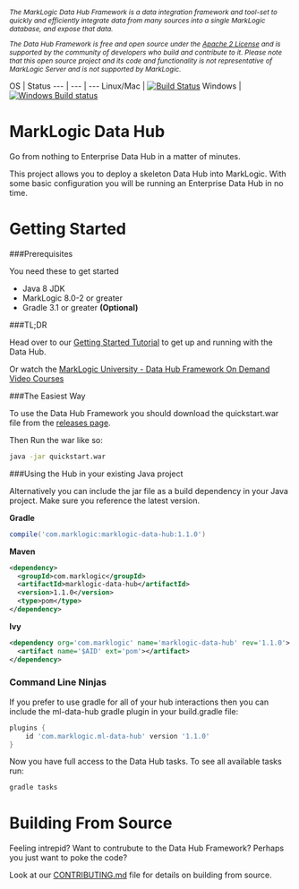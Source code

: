 <p style="font-style: italic; font-size:12px;">The MarkLogic Data Hub Framework is a data integration framework and tool-set to quickly and efficiently integrate data from many sources into a single MarkLogic database, and expose that data.</p>

<p style="font-style: italic; font-size:12px;">The Data Hub Framework is free and open source under the <a href="https://github.com/marklogic/marklogic-data-hub/blob/1.0-master/LICENSE">Apache 2 License</a> and is supported by the community of developers who build and contribute to it. Please note that this open source project and its code and functionality is not representative of MarkLogic Server and is not supported by MarkLogic.
</p>

OS | Status
--- | --- | ---
Linux/Mac | [![Build Status](https://travis-ci.org/marklogic/marklogic-data-hub.svg?branch=1.0-develop)](https://travis-ci.org/marklogic/marklogic-data-hub)
Windows | [![Windows Build status](https://ci.appveyor.com/api/projects/status/kgj0k5na59uhkvbv?svg=true)](https://ci.appveyor.com/project/paxtonhare/marklogic-data-hub)

# MarkLogic Data Hub

Go from nothing to Enterprise Data Hub in a matter of minutes.  

This project allows you to deploy a skeleton Data Hub into MarkLogic. With some basic configuration you will be running an Enterprise Data Hub in no time.

# Getting Started

###Prerequisites

You need these to get started

- Java 8 JDK
- MarkLogic 8.0-2 or greater
- Gradle 3.1 or greater **(Optional)**

###TL;DR

Head over to our [Getting Started Tutorial](https://marklogic.github.io/marklogic-data-hub/) to get up and running with the Data Hub.

Or watch the [MarkLogic University - Data Hub Framework On Demand Video Courses](http://mlu.marklogic.com/ondemand/index.xqy?q=Series%3A%22Operational%20Data%20Hubs%22)

###The Easiest Way

To use the Data Hub Framework you should download the quickstart.war file from the [releases page](https://github.com/marklogic/marklogic-data-hub/releases).

Then Run the war like so:

```bash
java -jar quickstart.war
```

###Using the Hub in your existing Java project

Alternatively you can include the jar file as a build dependency in your Java project. Make sure you reference the latest version.

**Gradle**

```groovy
compile('com.marklogic:marklogic-data-hub:1.1.0')
```

**Maven**

```xml
<dependency>
  <groupId>com.marklogic</groupId>
  <artifactId>marklogic-data-hub</artifactId>
  <version>1.1.0</version>
  <type>pom</type>
</dependency>
```

**Ivy**

```xml
<dependency org='com.marklogic' name='marklogic-data-hub' rev='1.1.0'>
  <artifact name='$AID' ext='pom'></artifact>
</dependency>
```

### Command Line Ninjas

If you prefer to use gradle for all of your hub interactions then you can include the ml-data-hub gradle plugin in your build.gradle file:

```groovy
plugins {
    id 'com.marklogic.ml-data-hub' version '1.1.0'
}
```

Now you have full access to the Data Hub tasks. To see all available tasks run:

```bash
gradle tasks
```

# Building From Source

Feeling intrepid? Want to contrubute to the Data Hub Framework? Perhaps you just want to poke the code?

Look at our [CONTRIBUTING.md](https://github.com/marklogic/marklogic-data-hub/blob/1.0-master/CONTRIBUTING.md#building-the-framework-from-source) file for details on building from source.
